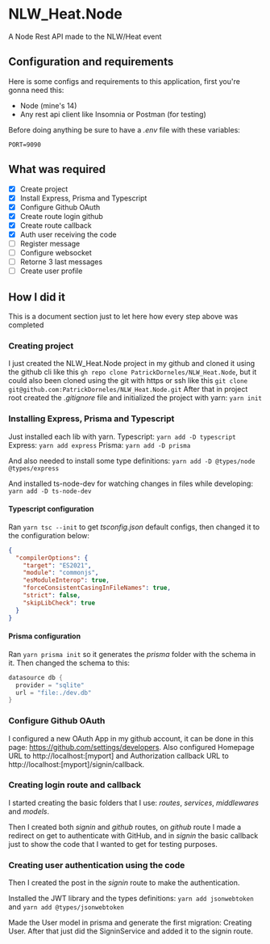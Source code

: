 # NLW_Heat.Node
A Node Rest API made to the NLW/Heat event

## Configuration and requirements
Here is some configs and requirements to this application, first you're gonna need this:
- Node (mine's 14)
- Any rest api client like Insomnia or Postman (for testing)

Before doing anything be sure to have a *.env* file with these variables:
```
PORT=9090
```
## What was required
- [x]  Create project
- [x]  Install Express, Prisma and Typescript
- [x]  Configure Github OAuth
- [x]  Create route login github
- [x]  Create route callback
- [x]  Auth user receiving the code
- [ ]  Register message
- [ ]  Configure websocket
- [ ]  Retorne 3 last messages
- [ ]  Create user profile

## How I did it
This is a document section just to let here how every step above was completed

### Creating project
I just created the NLW_Heat.Node project in my github and cloned it using the github cli like this ```gh repo clone PatrickDorneles/NLW_Heat.Node```, but it could also been cloned using the git with https or ssh like this ```git clone git@github.com:PatrickDorneles/NLW_Heat.Node.git```
After that in project root created the *.gitignore* file and initialized the project with yarn: ```yarn init```

### Installing Express, Prisma and Typescript
Just installed each lib with yarn.
Typescript: ```yarn add -D typescript```
Express: ```yarn add express```
Prisma: ```yarn add -D prisma```

And also needed to install some type definitions:
```yarn add -D @types/node @types/express```

And installed ts-node-dev for watching changes in files while developing:
```yarn add -D ts-node-dev```

#### Typescript configuration
Ran ```yarn tsc --init``` to get *tsconfig.json* default configs, then changed it to the configuration below:
```json
{
  "compilerOptions": {
    "target": "ES2021",           
    "module": "commonjs",
    "esModuleInterop": true,
    "forceConsistentCasingInFileNames": true,
    "strict": false,
    "skipLibCheck": true
  }
}
```
#### Prisma configuration
Ran ```yarn prisma init``` so it generates the *prisma* folder with the schema in it.
Then changed the schema to this:
```s
datasource db {
  provider = "sqlite"
  url = "file:./dev.db"
}
```

### Configure Github OAuth
I configured a new OAuth App in my github account, it can be done in this page: https://github.com/settings/developers.
Also configured Homepage URL to http://localhost:[myport] and Authorization callback URL to http://localhost:[myport]/signin/callback.

### Creating login route and callback
I started creating the basic folders that I use: *routes*, *services*, *middlewares* and *models*.

Then I created both *signin* and *github* routes, on *github* route I made a redirect on get to authenticate with GitHub, and in *signin* the basic callback just to show the code that I wanted to get for testing purposes.
### Creating user authentication using the code
Then I created the post in the *signin* route to make the authentication.

Installed the JWT library and the types definitions:
```yarn add jsonwebtoken``` and ```yarn add @types/jsonwebtoken```

Made the User model in prisma and generate the first migration: Creating User. After that just did the SigninService and added it to the signin route.